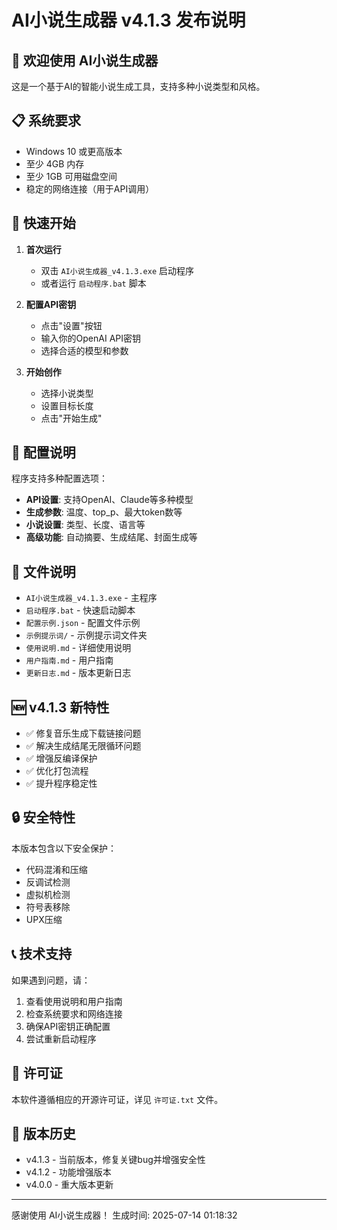 # AI小说生成器 v4.1.3 发布说明

## 🎉 欢迎使用 AI小说生成器

这是一个基于AI的智能小说生成工具，支持多种小说类型和风格。

## 📋 系统要求

- Windows 10 或更高版本
- 至少 4GB 内存
- 至少 1GB 可用磁盘空间
- 稳定的网络连接（用于API调用）

## 🚀 快速开始

1. **首次运行**
   - 双击 `AI小说生成器_v4.1.3.exe` 启动程序
   - 或者运行 `启动程序.bat` 脚本

2. **配置API密钥**
   - 点击"设置"按钮
   - 输入你的OpenAI API密钥
   - 选择合适的模型和参数

3. **开始创作**
   - 选择小说类型
   - 设置目标长度
   - 点击"开始生成"

## 🔧 配置说明

程序支持多种配置选项：

- **API设置**: 支持OpenAI、Claude等多种模型
- **生成参数**: 温度、top_p、最大token数等
- **小说设置**: 类型、长度、语言等
- **高级功能**: 自动摘要、生成结尾、封面生成等

## 📁 文件说明

- `AI小说生成器_v4.1.3.exe` - 主程序
- `启动程序.bat` - 快速启动脚本
- `配置示例.json` - 配置文件示例
- `示例提示词/` - 示例提示词文件夹
- `使用说明.md` - 详细使用说明
- `用户指南.md` - 用户指南
- `更新日志.md` - 版本更新日志

## 🆕 v4.1.3 新特性

- ✅ 修复音乐生成下载链接问题
- ✅ 解决生成结尾无限循环问题
- ✅ 增强反编译保护
- ✅ 优化打包流程
- ✅ 提升程序稳定性

## 🔒 安全特性

本版本包含以下安全保护：

- 代码混淆和压缩
- 反调试检测
- 虚拟机检测
- 符号表移除
- UPX压缩

## 📞 技术支持

如果遇到问题，请：

1. 查看使用说明和用户指南
2. 检查系统要求和网络连接
3. 确保API密钥正确配置
4. 尝试重新启动程序

## 📄 许可证

本软件遵循相应的开源许可证，详见 `许可证.txt` 文件。

## 🎯 版本历史

- v4.1.3 - 当前版本，修复关键bug并增强安全性
- v4.1.2 - 功能增强版本
- v4.0.0 - 重大版本更新

---

感谢使用 AI小说生成器！
生成时间: 2025-07-14 01:18:32
